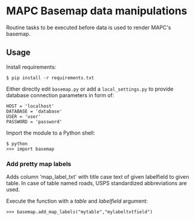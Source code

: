 # MAPC Basemap data manipulations

Routine tasks to be executed before data is used to render MAPC's basemap.

## Usage

Install requirements:

    $ pip install -r requirements.txt

Either directly edit `basemap.py` or add a `local_settings.py` to provide database connection parameters in form of:

    HOST = 'localhost'
    DATABASE = 'database'
    USER = 'user'
    PASSWORD = 'password'

Import the module to a Python shell:

    $ python
    >>> import basemap

### Add pretty map labels

Adds column 'map_label_txt' with title case text of given labelfield to given table. In case of table named roads, USPS standardized abbreviations are used.

Execute the function with a *table* and *labelfield* argument:

    >>> basemap.add_map_labels("mytable","mylabeltxtfield")